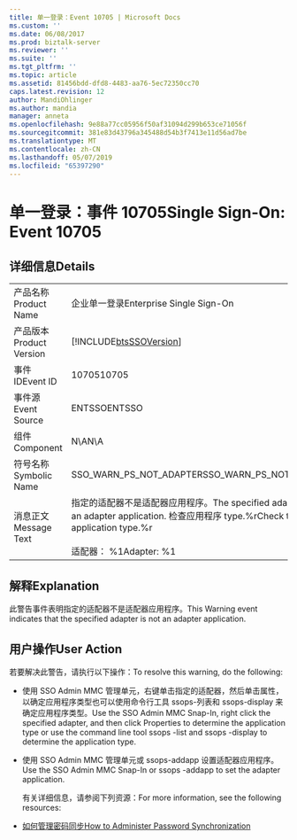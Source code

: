 ```yaml
---
title: 单一登录：Event 10705 | Microsoft Docs
ms.custom: ''
ms.date: 06/08/2017
ms.prod: biztalk-server
ms.reviewer: ''
ms.suite: ''
ms.tgt_pltfrm: ''
ms.topic: article
ms.assetid: 81456bdd-dfd8-4483-aa76-5ec72350cc70
caps.latest.revision: 12
author: MandiOhlinger
ms.author: mandia
manager: anneta
ms.openlocfilehash: 9e88a77cc05956f50af31094d299b653ce71056f
ms.sourcegitcommit: 381e83d43796a345488d54b3f7413e11d56ad7be
ms.translationtype: MT
ms.contentlocale: zh-CN
ms.lasthandoff: 05/07/2019
ms.locfileid: "65397290"
---
```

# <a name="single-sign-on-event-10705"></a><span data-ttu-id="ca834-102">单一登录：事件 10705</span><span class="sxs-lookup"><span data-stu-id="ca834-102">Single Sign-On: Event 10705</span></span>
## <a name="details"></a><span data-ttu-id="ca834-103">详细信息</span><span class="sxs-lookup"><span data-stu-id="ca834-103">Details</span></span>  

|                 |                                                                                                            |
|-----------------|------------------------------------------------------------------------------------------------------------|
|  <span data-ttu-id="ca834-104">产品名称</span><span class="sxs-lookup"><span data-stu-id="ca834-104">Product Name</span></span>   |                                         <span data-ttu-id="ca834-105">企业单一登录</span><span class="sxs-lookup"><span data-stu-id="ca834-105">Enterprise Single Sign-On</span></span>                                          |
| <span data-ttu-id="ca834-106">产品版本</span><span class="sxs-lookup"><span data-stu-id="ca834-106">Product Version</span></span> |                         [!INCLUDE[btsSSOVersion](../includes/btsssoversion-md.md)]                         |
|    <span data-ttu-id="ca834-107">事件 ID</span><span class="sxs-lookup"><span data-stu-id="ca834-107">Event ID</span></span>     |                                                   <span data-ttu-id="ca834-108">10705</span><span class="sxs-lookup"><span data-stu-id="ca834-108">10705</span></span>                                                    |
|  <span data-ttu-id="ca834-109">事件源</span><span class="sxs-lookup"><span data-stu-id="ca834-109">Event Source</span></span>   |                                                   <span data-ttu-id="ca834-110">ENTSSO</span><span class="sxs-lookup"><span data-stu-id="ca834-110">ENTSSO</span></span>                                                   |
|    <span data-ttu-id="ca834-111">组件</span><span class="sxs-lookup"><span data-stu-id="ca834-111">Component</span></span>    |                                                    <span data-ttu-id="ca834-112">N\A</span><span class="sxs-lookup"><span data-stu-id="ca834-112">N\A</span></span>                                                     |
|  <span data-ttu-id="ca834-113">符号名称</span><span class="sxs-lookup"><span data-stu-id="ca834-113">Symbolic Name</span></span>  |                                          <span data-ttu-id="ca834-114">SSO_WARN_PS_NOT_ADAPTER</span><span class="sxs-lookup"><span data-stu-id="ca834-114">SSO_WARN_PS_NOT_ADAPTER</span></span>                                           |
|  <span data-ttu-id="ca834-115">消息正文</span><span class="sxs-lookup"><span data-stu-id="ca834-115">Message Text</span></span>   | <span data-ttu-id="ca834-116">指定的适配器不是适配器应用程序。</span><span class="sxs-lookup"><span data-stu-id="ca834-116">The specified adapter is not an adapter application.</span></span> <span data-ttu-id="ca834-117">检查应用程序 type.%r</span><span class="sxs-lookup"><span data-stu-id="ca834-117">Check the application type.%r</span></span><br /><br /> <span data-ttu-id="ca834-118">适配器： %1</span><span class="sxs-lookup"><span data-stu-id="ca834-118">Adapter: %1</span></span> |

## <a name="explanation"></a><span data-ttu-id="ca834-119">解释</span><span class="sxs-lookup"><span data-stu-id="ca834-119">Explanation</span></span>  
 <span data-ttu-id="ca834-120">此警告事件表明指定的适配器不是适配器应用程序。</span><span class="sxs-lookup"><span data-stu-id="ca834-120">This Warning event indicates that the specified adapter is not an adapter application.</span></span>  

## <a name="user-action"></a><span data-ttu-id="ca834-121">用户操作</span><span class="sxs-lookup"><span data-stu-id="ca834-121">User Action</span></span>  
 <span data-ttu-id="ca834-122">若要解决此警告，请执行以下操作：</span><span class="sxs-lookup"><span data-stu-id="ca834-122">To resolve this warning, do the following:</span></span>  

- <span data-ttu-id="ca834-123">使用 SSO Admin MMC 管理单元，右键单击指定的适配器，然后单击属性，以确定应用程序类型也可以使用命令行工具 ssops-列表和 ssops-display 来确定应用程序类型。</span><span class="sxs-lookup"><span data-stu-id="ca834-123">Use the SSO Admin MMC Snap-In, right click the specified adapter, and then click Properties to determine the application type or use the command line tool  ssops -list and ssops -display to determine the application type.</span></span>  

- <span data-ttu-id="ca834-124">使用 SSO Admin MMC 管理单元或 ssops-addapp 设置适配器应用程序。</span><span class="sxs-lookup"><span data-stu-id="ca834-124">Use the SSO Admin MMC Snap-In or ssops -addapp to set the adapter application.</span></span>  

  <span data-ttu-id="ca834-125">有关详细信息，请参阅下列资源：</span><span class="sxs-lookup"><span data-stu-id="ca834-125">For more information, see the following resources:</span></span>  

- [<span data-ttu-id="ca834-126">如何管理密码同步</span><span class="sxs-lookup"><span data-stu-id="ca834-126">How to Administer Password Synchronization</span></span>](../core/how-to-administer-password-synchronization.md)
